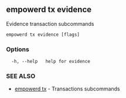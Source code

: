 ## empowerd tx evidence

Evidence transaction subcommands

```
empowerd tx evidence [flags]
```

### Options

```
  -h, --help   help for evidence
```

### SEE ALSO

* [empowerd tx](empowerd_tx.md)	 - Transactions subcommands


